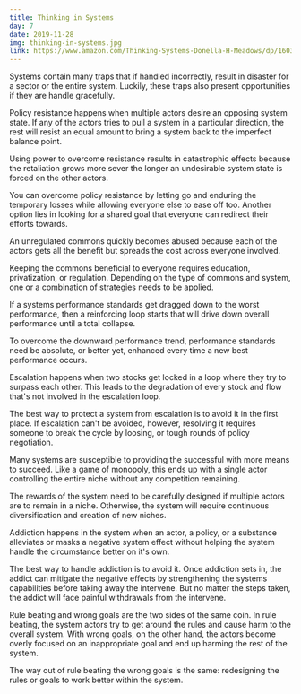 ```yaml
---
title: Thinking in Systems
day: 7
date: 2019-11-28
img: thinking-in-systems.jpg
link: https://www.amazon.com/Thinking-Systems-Donella-H-Meadows/dp/1603580557
---
```


Systems contain many traps that if handled incorrectly, result in
disaster for a sector or the entire system. Luckily, these traps also
present opportunities if they are handle gracefully.

Policy resistance happens when multiple actors desire an opposing
system state. If any of the actors tries to pull a system in a
particular direction, the rest will resist an equal amount to bring a
system back to the imperfect balance point.

Using power to overcome resistance results in catastrophic effects
because the retaliation grows more sever the longer an undesirable
system state is forced on the other actors.

You can overcome policy resistance by letting go and enduring the
temporary losses while allowing everyone else to ease off too. Another
option lies in looking for a shared goal that everyone can redirect
their efforts towards.

An unregulated commons quickly becomes abused because each of the
actors gets all the benefit but spreads the cost across everyone
involved.

Keeping the commons beneficial to everyone requires education,
privatization, or regulation. Depending on the type of commons and
system, one or a combination of strategies needs to be applied.

If a systems performance standards get dragged down to the worst
performance, then a reinforcing loop starts that will drive down
overall performance until a total collapse.

To overcome the downward performance trend, performance standards need
be absolute, or better yet, enhanced every time a new best performance
occurs.

Escalation happens when two stocks get locked in a loop where they try
to surpass each other. This leads to the degradation of every stock
and flow that's not involved in the escalation loop.

The best way to protect a system from escalation is to avoid it in the
first place. If escalation can't be avoided, however, resolving it
requires someone to break the cycle by loosing, or tough rounds of
policy negotiation.

Many systems are susceptible to providing the successful with more
means to succeed. Like a game of monopoly, this ends up with a single
actor controlling the entire niche without any competition remaining.

The rewards of the system need to be carefully designed if multiple
actors are to remain in a niche. Otherwise, the system will require
continuous diversification and creation of new niches.

Addiction happens in the system when an actor, a policy, or a substance
alleviates or masks a negative system effect without helping the system
handle the circumstance better on it's own.

The best way to handle addiction is to avoid it. Once addiction sets
in, the addict can mitigate the negative effects by strengthening the
systems capabilities before taking away the intervene. But no matter
the steps taken, the addict will face painful withdrawals from the
intervene.

Rule beating and wrong goals are the two sides of the same coin. In
rule beating, the system actors try to get around the rules and cause
harm to the overall system. With wrong goals, on the other hand, the
actors become overly focused on an inappropriate goal and end up
harming the rest of the system.

The way out of rule beating the wrong goals is the same: redesigning
the rules or goals to work better within the system.
